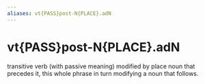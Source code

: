 ```yaml
---
aliases: vt{PASS}post-N{PLACE}.adN
---
```

# vt{PASS}post-N{PLACE}.adN

transitive verb (with passive meaning) modified by place noun that precedes it, this whole phrase in turn modifying a noun that follows.
> 